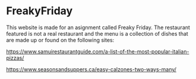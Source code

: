 # FreakyFriday

This website is made for an asignment called Freaky Friday.
The restaurant featured is not a real restaurant and the menu is a collection of dishes that are made up or found on the following sites:

https://www.samuirestaurantguide.com/a-list-of-the-most-popular-italian-pizzas/

https://www.seasonsandsuppers.ca/easy-calzones-two-ways-many/
